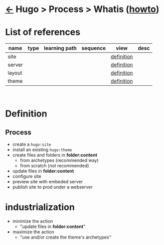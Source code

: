 <head><link rel="stylesheet" href="../../../md.css"/><script src="../../../md.js"></script></head>

[//]: #(Reference)
[Repo_Readme]:      ../list/object_list.md
[item_howto]:       ../howto/process_howto.md

[site_whatis]:      ../whatis/site_whatis.md
[server_whatis]:    ../whatis/server_whatis.md
[layout_whatis]:    ../whatis/layout_whatis.md
[theme_whatis]:     ../whatis/theme_whatis.md

# [&larr;][Repo_Readme] Hugo > Process > Whatis ([howto][item_howto])
# List of references
|name|type|learning path|sequence|view|desc|
|-|-|-|-|-|-|
|site||||[definition][site_whatis]|
|server||||[definition][server_whatis]|
|layout||||[definition][layout_whatis]|
|theme||||[definition][theme_whatis]|
<br>

# Definition
## Process
- create a `hugo:site`
- install an existing `hugo:theme`
- create files and folders in **folder:content**
  - from archetypes (recommended way)
  - from scratch (not recommended)
- update files in **folder:content**
- configure site
- preview site with embeded server
- publish site to prod under a webserver

# industrialization
- minimize the action
  - "update files in **folder:content**"
- maximize the action
  - "use and/or create the theme's archetypes"
